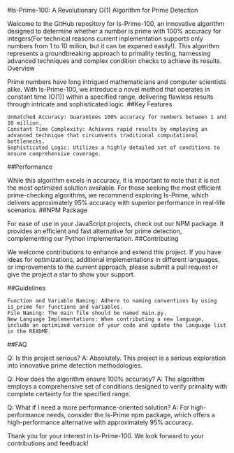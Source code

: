 #Is-Prime-100: A Revolutionary O(1) Algorithm for Prime Detection

Welcome to the GitHub repository for Is-Prime-100, an innovative algorithm designed to determine whether a number is prime with 100% accuracy for integers(For technical reasons current inplementation supports only numbers from 1 to 10 milion, but it can be expaned easily!). This algorithm represents a groundbreaking approach to primality testing, harnessing advanced techniques and complex condition checks to achieve its results.
Overview

Prime numbers have long intrigued mathematicians and computer scientists alike. With Is-Prime-100, we introduce a novel method that operates in constant time (O(1)) within a specified range, delivering flawless results through intricate and sophisticated logic.
##Key Features

    Unmatched Accuracy: Guarantees 100% accuracy for numbers between 1 and 10 million.
    Constant Time Complexity: Achieves rapid results by employing an advanced technique that circumvents traditional computational bottlenecks.
    Sophisticated Logic: Utilizes a highly detailed set of conditions to ensure comprehensive coverage.

##Performance

While this algorithm excels in accuracy, it is important to note that it is not the most optimized solution available. For those seeking the most efficient prime-checking algorithms, we recommend exploring Is-Prime, which delivers approximately 95% accuracy with superior performance in real-life scenarios.
##NPM Package

For ease of use in your JavaScript projects, check out our NPM package. It provides an efficient and fast alternative for prime detection, complementing our Python implementation.
##Contributing

We welcome contributions to enhance and extend this project. If you have ideas for optimizations, additional implementations in different languages, or improvements to the current approach, please submit a pull request or give the project a star to show your support.

##Guidelines

    Function and Variable Naming: Adhere to naming conventions by using is_prime for functions and variables.
    File Naming: The main file should be named main.py.
    New Language Implementations: When contributing a new language, include an optimized version of your code and update the language list in the README.

##FAQ

Q: Is this project serious?
A: Absolutely. This project is a serious exploration into innovative prime detection methodologies.

Q: How does the algorithm ensure 100% accuracy?
A: The algorithm employs a comprehensive set of conditions designed to verify primality with complete certainty for the specified range.

Q: What if I need a more performance-oriented solution?
A: For high-performance needs, consider the Is-Prime npm package, which offers a high-performance alternative with approximately 95% accuracy.

Thank you for your interest in Is-Prime-100. We look forward to your contributions and feedback!
